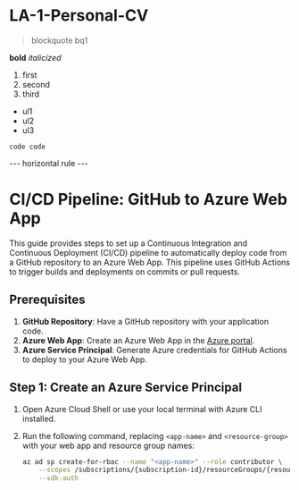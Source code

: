 # LA-1-Personal-CV

> blockquote
> bq1

**bold**
*italicized*

1. first
2. second
3. third

- ul1
- ul2
- ul3

`code
code `

--- horizontal rule ---

# CI/CD Pipeline: GitHub to Azure Web App

This guide provides steps to set up a Continuous Integration and Continuous Deployment (CI/CD) pipeline to automatically deploy code from a GitHub repository to an Azure Web App. This pipeline uses GitHub Actions to trigger builds and deployments on commits or pull requests.

## Prerequisites

1. **GitHub Repository**: Have a GitHub repository with your application code.
2. **Azure Web App**: Create an Azure Web App in the [Azure portal](https://portal.azure.com/).
3. **Azure Service Principal**: Generate Azure credentials for GitHub Actions to deploy to your Azure Web App.

## Step 1: Create an Azure Service Principal

1. Open Azure Cloud Shell or use your local terminal with Azure CLI installed.
2. Run the following command, replacing `<app-name>` and `<resource-group>` with your web app and resource group names:

   ```bash
   az ad sp create-for-rbac --name "<app-name>" --role contributor \
       --scopes /subscriptions/{subscription-id}/resourceGroups/{resource-group} \
       --sdk-auth
